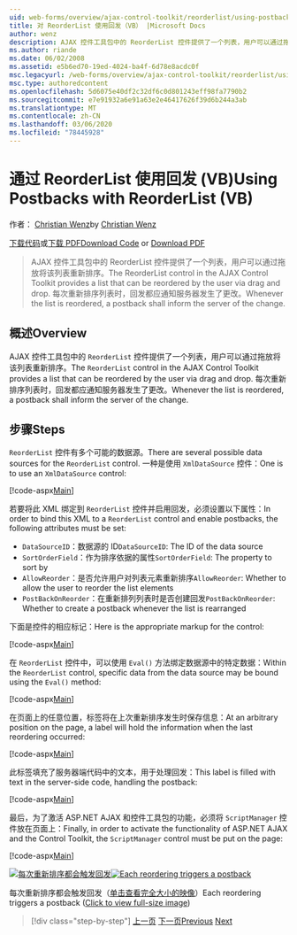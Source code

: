 ```yaml
---
uid: web-forms/overview/ajax-control-toolkit/reorderlist/using-postbacks-with-reorderlist-vb
title: 对 ReorderList 使用回发（VB） |Microsoft Docs
author: wenz
description: AJAX 控件工具包中的 ReorderList 控件提供了一个列表，用户可以通过拖放将该列表重新排序。 每次重新排序列表时，po 。
ms.author: riande
ms.date: 06/02/2008
ms.assetid: e5b6ed70-19ed-4024-ba4f-6d78e8acdc0f
msc.legacyurl: /web-forms/overview/ajax-control-toolkit/reorderlist/using-postbacks-with-reorderlist-vb
msc.type: authoredcontent
ms.openlocfilehash: 5d6075e40df2c32df6c0d801243eff98fa7790b2
ms.sourcegitcommit: e7e91932a6e91a63e2e46417626f39d6b244a3ab
ms.translationtype: MT
ms.contentlocale: zh-CN
ms.lasthandoff: 03/06/2020
ms.locfileid: "78445928"
---
```

# <a name="using-postbacks-with-reorderlist-vb"></a><span data-ttu-id="31678-104">通过 ReorderList 使用回发 (VB)</span><span class="sxs-lookup"><span data-stu-id="31678-104">Using Postbacks with ReorderList (VB)</span></span>

<span data-ttu-id="31678-105">作者： [Christian Wenz](https://github.com/wenz)</span><span class="sxs-lookup"><span data-stu-id="31678-105">by [Christian Wenz](https://github.com/wenz)</span></span>

<span data-ttu-id="31678-106">[下载代码](https://download.microsoft.com/download/9/3/f/93f8daea-bebd-4821-833b-95205389c7d0/ReorderList4.vb.zip)或[下载 PDF](https://download.microsoft.com/download/2/d/c/2dc10e34-6983-41d4-9c08-f78f5387d32b/reorderlist4VB.pdf)</span><span class="sxs-lookup"><span data-stu-id="31678-106">[Download Code](https://download.microsoft.com/download/9/3/f/93f8daea-bebd-4821-833b-95205389c7d0/ReorderList4.vb.zip) or [Download PDF](https://download.microsoft.com/download/2/d/c/2dc10e34-6983-41d4-9c08-f78f5387d32b/reorderlist4VB.pdf)</span></span>

> <span data-ttu-id="31678-107">AJAX 控件工具包中的 ReorderList 控件提供了一个列表，用户可以通过拖放将该列表重新排序。</span><span class="sxs-lookup"><span data-stu-id="31678-107">The ReorderList control in the AJAX Control Toolkit provides a list that can be reordered by the user via drag and drop.</span></span> <span data-ttu-id="31678-108">每次重新排序列表时，回发都应通知服务器发生了更改。</span><span class="sxs-lookup"><span data-stu-id="31678-108">Whenever the list is reordered, a postback shall inform the server of the change.</span></span>

## <a name="overview"></a><span data-ttu-id="31678-109">概述</span><span class="sxs-lookup"><span data-stu-id="31678-109">Overview</span></span>

<span data-ttu-id="31678-110">AJAX 控件工具包中的 `ReorderList` 控件提供了一个列表，用户可以通过拖放将该列表重新排序。</span><span class="sxs-lookup"><span data-stu-id="31678-110">The `ReorderList` control in the AJAX Control Toolkit provides a list that can be reordered by the user via drag and drop.</span></span> <span data-ttu-id="31678-111">每次重新排序列表时，回发都应通知服务器发生了更改。</span><span class="sxs-lookup"><span data-stu-id="31678-111">Whenever the list is reordered, a postback shall inform the server of the change.</span></span>

## <a name="steps"></a><span data-ttu-id="31678-112">步骤</span><span class="sxs-lookup"><span data-stu-id="31678-112">Steps</span></span>

<span data-ttu-id="31678-113">`ReorderList` 控件有多个可能的数据源。</span><span class="sxs-lookup"><span data-stu-id="31678-113">There are several possible data sources for the `ReorderList` control.</span></span> <span data-ttu-id="31678-114">一种是使用 `XmlDataSource` 控件：</span><span class="sxs-lookup"><span data-stu-id="31678-114">One is to use an `XmlDataSource` control:</span></span>

[!code-aspx[Main](using-postbacks-with-reorderlist-vb/samples/sample1.aspx)]

<span data-ttu-id="31678-115">若要将此 XML 绑定到 `ReorderList` 控件并启用回发，必须设置以下属性：</span><span class="sxs-lookup"><span data-stu-id="31678-115">In order to bind this XML to a `ReorderList` control and enable postbacks, the following attributes must be set:</span></span>

- <span data-ttu-id="31678-116">`DataSourceID`：数据源的 ID</span><span class="sxs-lookup"><span data-stu-id="31678-116">`DataSourceID`: The ID of the data source</span></span>
- <span data-ttu-id="31678-117">`SortOrderField`：作为排序依据的属性</span><span class="sxs-lookup"><span data-stu-id="31678-117">`SortOrderField`: The property to sort by</span></span>
- <span data-ttu-id="31678-118">`AllowReorder`：是否允许用户对列表元素重新排序</span><span class="sxs-lookup"><span data-stu-id="31678-118">`AllowReorder`: Whether to allow the user to reorder the list elements</span></span>
- <span data-ttu-id="31678-119">`PostBackOnReorder`：在重新排列列表时是否创建回发</span><span class="sxs-lookup"><span data-stu-id="31678-119">`PostBackOnReorder`: Whether to create a postback whenever the list is rearranged</span></span>

<span data-ttu-id="31678-120">下面是控件的相应标记：</span><span class="sxs-lookup"><span data-stu-id="31678-120">Here is the appropriate markup for the control:</span></span>

[!code-aspx[Main](using-postbacks-with-reorderlist-vb/samples/sample2.aspx)]

<span data-ttu-id="31678-121">在 `ReorderList` 控件中，可以使用 `Eval()` 方法绑定数据源中的特定数据：</span><span class="sxs-lookup"><span data-stu-id="31678-121">Within the `ReorderList` control, specific data from the data source may be bound using the `Eval()` method:</span></span>

[!code-aspx[Main](using-postbacks-with-reorderlist-vb/samples/sample3.aspx)]

<span data-ttu-id="31678-122">在页面上的任意位置，标签将在上次重新排序发生时保存信息：</span><span class="sxs-lookup"><span data-stu-id="31678-122">At an arbitrary position on the page, a label will hold the information when the last reordering occurred:</span></span>

[!code-aspx[Main](using-postbacks-with-reorderlist-vb/samples/sample4.aspx)]

<span data-ttu-id="31678-123">此标签填充了服务器端代码中的文本，用于处理回发：</span><span class="sxs-lookup"><span data-stu-id="31678-123">This label is filled with text in the server-side code, handling the postback:</span></span>

[!code-aspx[Main](using-postbacks-with-reorderlist-vb/samples/sample5.aspx)]

<span data-ttu-id="31678-124">最后，为了激活 ASP.NET AJAX 和控件工具包的功能，必须将 `ScriptManager` 控件放在页面上：</span><span class="sxs-lookup"><span data-stu-id="31678-124">Finally, in order to activate the functionality of ASP.NET AJAX and the Control Toolkit, the `ScriptManager` control must be put on the page:</span></span>

[!code-aspx[Main](using-postbacks-with-reorderlist-vb/samples/sample6.aspx)]

<span data-ttu-id="31678-125">[![每次重新排序都会触发回发](using-postbacks-with-reorderlist-vb/_static/image2.png)](using-postbacks-with-reorderlist-vb/_static/image1.png)</span><span class="sxs-lookup"><span data-stu-id="31678-125">[![Each reordering triggers a postback](using-postbacks-with-reorderlist-vb/_static/image2.png)](using-postbacks-with-reorderlist-vb/_static/image1.png)</span></span>

<span data-ttu-id="31678-126">每次重新排序都会触发回发（[单击查看完全大小的映像](using-postbacks-with-reorderlist-vb/_static/image3.png)）</span><span class="sxs-lookup"><span data-stu-id="31678-126">Each reordering triggers a postback ([Click to view full-size image](using-postbacks-with-reorderlist-vb/_static/image3.png))</span></span>

> [!div class="step-by-step"]
> <span data-ttu-id="31678-127">[上一页](drag-and-drop-via-reorderlist-cs.md)
> [下一页](drag-and-drop-via-reorderlist-vb.md)</span><span class="sxs-lookup"><span data-stu-id="31678-127">[Previous](drag-and-drop-via-reorderlist-cs.md)
[Next](drag-and-drop-via-reorderlist-vb.md)</span></span>
